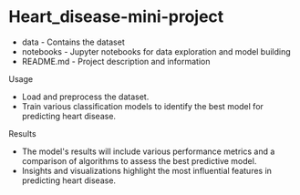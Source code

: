 # Heart_disease-mini-project

- data         -   Contains the dataset
- notebooks    -  Jupyter notebooks for data exploration and model building
- README.md    -  Project description and information

Usage
- Load and preprocess the dataset.
- Train various classification models to identify the best model for predicting heart disease.

Results
- The model's results will include various performance metrics and a comparison of algorithms to assess the best predictive model.
- Insights and visualizations highlight the most influential features in predicting heart disease.
